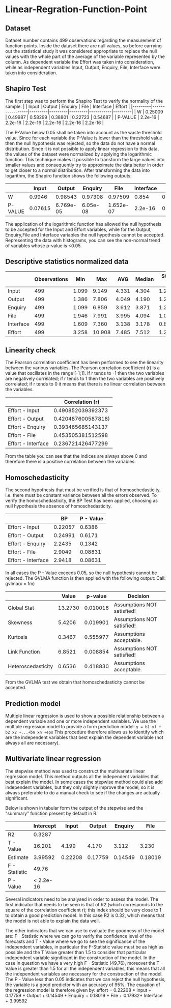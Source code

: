 # Linear-Regration-Function-Point

## Dataset

Dataset number contains 499 observations regarding the measurement of function points. 
Inside the dataset there are null values, so before carrying out the statistical study it was considered appropriate to replace the null values with the whole part of the average of the variable represented by the column.
As dependent variable the Effort was taken into consideration, while as independent variables Input, Output, Enquiry, File, Interface were taken into consideration.

## Shapiro Test
The first step was to perform the Shapiro Test to verify the normality of the sample. 
|         | Input           | Output  | Enquiry | File    | Interface | Effort  |
|---------|-----------------|---------|---------|---------|-----------|---------|
| W       | 0.25009         | 0.49987 | 0.58299 | 0.38801 | 0.22723   | 0.54687 |
| P-VALUE |  2.2e-16        | 2.2e-16 | 2.2e-16 | 2.2e-16 | 2.2e-16   | 2.2e-16 |

The P-Value below 0.05 shall be taken into account as the waste threshold value.
Since for each variable the P-Value is lower than the threshold value then the null hypothesis was rejected, so the data do not have a normal distribution. 
Since it is not possible to apply linear regression to this data, the values of the dataset were normalized by applying the logarithmic function. This technique makes it possible to transform the large values into smaller values and consequently try to approximate the data better in order to get closer to a normal distribution.
After transforming the data into logarithm, the Shapiro function shows the following outputs:

|         | Input           | Output    | Enquiry  | File      | Interface | Effort  |
|---------|-----------------|-----------|----------|-----------|-----------|---------|
| W       | 0.9946          | 0.98543   | 0.97308  | 0.97509   | 0.854     | 0.99662 |
| P-VALUE | 0.07615         | 6.769e-05 | 6.05e-08 | 1.652e-07 | 2.2e-16   | 0.38    |

The application of the logarithmic function has allowed the null hypothesis to be accepted for the Input and Effort variables, while for the Output, Enquiry,File and Interface variables the null hypothesis cannot be accepted. Representing the data with histograms, you can see the non-normal trend of variables whose p-value is <0.05.

## Descriptive statistics normalized data
|           | Observations | Min    | Max     | AVG   | Median  |  Standard Dev. | First Quartile | Third Quartile |
|-----------|--------------|--------|---------|-------|---------|---------------|----------------|----------------|
| Input     | 499          | 1.099  | 9.149   | 4.331 | 4.304   | 1.2244889     | 3.418          | 5.118          |
| Output    | 499          | 1.386  | 7.806   | 4.049 | 4.190   | 1.2790467     | 3.135          | 4.727          |
| Enquiry   | 499          | 1.099  | 6.859   | 3.612 | 3.871   | 1.2078997     | 2.803          | 4.227          |
| File      | 499          | 1.946  | 7.991   | 3.995 | 4.094   | 1.0888870     | 3.219          | 4.511          |
| Interface | 499          | 1.609  | 7.360   | 3.138 | 3.178   | 0.8127342     | 2.996          | 3.178          |
| Effort    | 499          | 3.258  | 10.908  | 7.485 | 7.512   | 1.2570150     | 6.556          | 8.250          |

## Linearity check
The Pearson correlation coefficient has been performed to see the linearity between the various variables.
The Pearson correlation coefficient (r) is a value that oscillates in the range [-1;1]. If r tends to -1 then the two variables are negatively correlated; if r tends to 1 then the two variables are positively correlated; if r tends to 0 it means that there is no linear correlation between the variables.

|                    | Correlation  (r)   |
|--------------------|--------------------|
| Effort - Input     | 0.490852039392373  |
| Effort - Output    | 0.420487600587818) |
| Effort - Enquiry   | 0.393465685143137  |
| Effort - File      | 0.453505381512598  |
| Effort - Interface | 0.236721426477299  |

From the table you can see that the indices are always above 0 and therefore there is a positive correlation between the variables.

## Homoschedasticity
The second hypothesis that must be verified is that of homoschedasticity, i.e. there must be constant variance between all the errors observed. To verify the homoschedasticity, the BP Test has been applied, choosing as null hypothesis the absence of homoschedasticity.

|                    | BP      | P - Value |
|--------------------|---------|-----------|
| Effort - Input     | 0.22057 | 0.6386    |
| Effort - Output    | 0.24991 | 0.6171    |
| Effort - Enquiry   | 2.2435  | 0.1342    |
| Effort - File      | 2.9049  | 0.08831   |
| Effort - Interface | 2.9418  | 0.08631   |


In all cases the P - Value exceeds 0.05, so the null hypothesis cannot be rejected.
The GVLMA function is then applied with the following output:
Call:
 gvlma(x = fm)

|                         |Value  |  p-value| Decision                      |
|-------------------------|-------|---------|-------------------------------|
|Global Stat              |13.2730| 0.010016|Assumptions NOT satisfied!     |
|Skewness                 |5.4206 | 0.019901|Assumptions NOT satisfied!     |
|Kurtosis                 |0.3467 | 0.555977|Assumptions acceptable.        |
|Link Function            |6.8521 | 0.008854|Assumptions NOT satisfied!     |
|Heteroscedasticity       |0.6536 | 0.418830|Assumptions acceptable.        |

From the GVLMA test we obtain that homoschedasticity cannot be accepted.
## Prediction model
Multiple linear regression is used to show a possible relationship between a dependent variable and one or more independent variables.
We use the multiple regression model to provide a form prediction model:
```y = b1 x1 + b2 x2 +...+bn xn +eps```
This procedure therefore allows us to identify which are the independent variables that best explain the dependent variable (not always all are necessary). 

## Multivariate linear regression
The stepwise method was used to construct the multivariate linear regression model. This method outputs all the independent variables that best explain the model. In some cases the stepwise method could also add independent variables, but they only slightly improve the model, so it is always preferable to do a manual check to see if the changes are actually significant.
 
Below is shown in tabular form the output of the stepwise and the "summary" function present by default in R.

|               | Intercept  | Input   | Output  | Enquiry  | File    | Interface |
|---------------|------------|---------|---------|----------|---------|-----------|
| R2            |  0.3287             |
| T - Value     | 16.201     |  4.199  | 4.170   | 3.112    | 3.230   | 3.044     |
| Estimate      | 3.99592    | 0.22208 | 0.17759 |  0.14549 | 0.18019 | 0.17932   |
| F - Statistic | 49.76              |
| P - Value     | < 2.2e-16         |


Several indicators need to be analysed in order to assess the model.
The first indicator that needs to be seen is that of R2 (which corresponds to the square of the correlation coefficient r); this index should be very close to 1 to obtain a good prediction model. In this case R2 is 0.32, which means that the model is not able to explain the data well.

The other indicators that we can use to evaluate the goodness of the model are: F - Statistic where we can go to verify the confidence level of the forecasts and T - Value where we go to see the significance of the independent variables, in particular the F-Statistic value must be as high as possible and the T Value greater than 1.5 to consider that particular independent variable significant in the construction of the model. In the case in question we have a very high F - Statistic (49.76), moreover the T - Value is greater than 1.5 for all the independent variables, this means that all the independent variables are necessary for the construction of the model.
The P - Value less than 0.05 indicates that we can reject the null hypothesis, the variable is a good predictor with an accuracy of 95%.
The equation of the regression model is therefore given by:
effort = 0.22208 * Input + 0.17759 * Output + 0.14549 * Enquiry + 0.18019 * File + 0.17932* Interface + 3.99592
